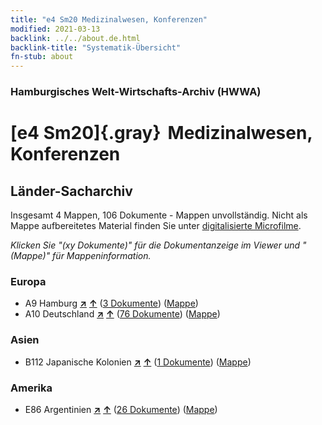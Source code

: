 ```yaml
---
title: "e4 Sm20 Medizinalwesen, Konferenzen"
modified: 2021-03-13
backlink: ../../about.de.html
backlink-title: "Systematik-Übersicht"
fn-stub: about
---
```


### Hamburgisches Welt-Wirtschafts-Archiv (HWWA)

# [e4 Sm20]{.gray}&#8201; Medizinalwesen, Konferenzen&#160; 







## Länder-Sacharchiv




Insgesamt 4 Mappen, 106 Dokumente - Mappen unvollständig.
Nicht als Mappe aufbereitetes Material finden Sie unter [digitalisierte Microfilme](/film/h1_sh.de.html).

_Klicken Sie "(xy Dokumente)" für die Dokumentanzeige im Viewer und "(Mappe)" für Mappeninformation._




### Europa

- A9 Hamburg [**&nearr;**](../../../geo/i/140905/about.de.html "Hamburg (alle Mappen)") [**&uarr;**](../../../geo/about.de.html#A9 "Ländersystematik") (<a href="https://pm20.zbw.eu/iiifview/folder/sh/140905,150371" title="über: Hamburg : Medizinalwesen, Konferenzen" target="_blank">3 Dokumente</a>) ([Mappe](../../../../folder/sh/1409xx/140905/1503xx/150371/about.de.html))
- A10 Deutschland [**&nearr;**](../../../geo/i/126128/about.de.html "Deutschland (alle Mappen)") [**&uarr;**](../../../geo/about.de.html#A10 "Ländersystematik") (<a href="https://pm20.zbw.eu/iiifview/folder/sh/126128,150371" title="über: Deutschland : Medizinalwesen, Konferenzen" target="_blank">76 Dokumente</a>) ([Mappe](../../../../folder/sh/1261xx/126128/1503xx/150371/about.de.html))

### Asien

- B112 Japanische Kolonien [**&nearr;**](../../../geo/i/141273/about.de.html "Japanische Kolonien (alle Mappen)") [**&uarr;**](../../../geo/about.de.html#B112 "Ländersystematik") (<a href="https://pm20.zbw.eu/iiifview/folder/sh/141273,150371" title="über: Japanische Kolonien : Medizinalwesen, Konferenzen" target="_blank">1 Dokumente</a>) ([Mappe](../../../../folder/sh/1412xx/141273/1503xx/150371/about.de.html))

### Amerika

- E86 Argentinien [**&nearr;**](../../../geo/i/141692/about.de.html "Argentinien (alle Mappen)") [**&uarr;**](../../../geo/about.de.html#E86 "Ländersystematik") (<a href="https://pm20.zbw.eu/iiifview/folder/sh/141692,150371" title="über: Argentinien : Medizinalwesen, Konferenzen" target="_blank">26 Dokumente</a>) ([Mappe](../../../../folder/sh/1416xx/141692/1503xx/150371/about.de.html))









